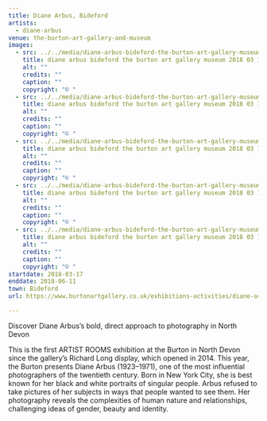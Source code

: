 ```yaml
---
title: Diane Arbus, Bideford
artists:
  - diane-arbus
venue: the-burton-art-gallery-and-museum
images:
  - src: ../../media/diane-arbus-bideford-the-burton-art-gallery-museum-2018-03-17-0.webp
    title: diane arbus bideford the burton art gallery museum 2018 03 17 0
    alt: ""
    credits: ""
    caption: ""
    copyright: "© "
  - src: ../../media/diane-arbus-bideford-the-burton-art-gallery-museum-2018-03-17-1.webp
    title: diane arbus bideford the burton art gallery museum 2018 03 17 1
    alt: ""
    credits: ""
    caption: ""
    copyright: "© "
  - src: ../../media/diane-arbus-bideford-the-burton-art-gallery-museum-2018-03-17-2.webp
    title: diane arbus bideford the burton art gallery museum 2018 03 17 2
    alt: ""
    credits: ""
    caption: ""
    copyright: "© "
  - src: ../../media/diane-arbus-bideford-the-burton-art-gallery-museum-2018-03-17-3.webp
    title: diane arbus bideford the burton art gallery museum 2018 03 17 3
    alt: ""
    credits: ""
    caption: ""
    copyright: "© "
  - src: ../../media/diane-arbus-bideford-the-burton-art-gallery-museum-2018-03-17-4.webp
    title: diane arbus bideford the burton art gallery museum 2018 03 17 4
    alt: ""
    credits: ""
    caption: ""
    copyright: "© "
startdate: 2018-03-17
enddate: 2018-06-11
town: Bideford
url: https://www.burtonartgallery.co.uk/exhibitions-activities/diane-arbus/

---
```


Discover Diane Arbus’s bold, direct approach to photography in North Devon

This is the first ARTIST ROOMS exhibition at the Burton in North Devon since the gallery’s Richard Long display, which opened in 2014. This year, the Burton presents Diane Arbus (1923–1971), one of the most influential photographers of the twentieth century. Born in New York City, she is best known for her black and white portraits of singular people. Arbus refused to take pictures of her subjects in ways that people wanted to see them. Her photography reveals the complexities of human nature and relationships, challenging ideas of gender, beauty and identity.